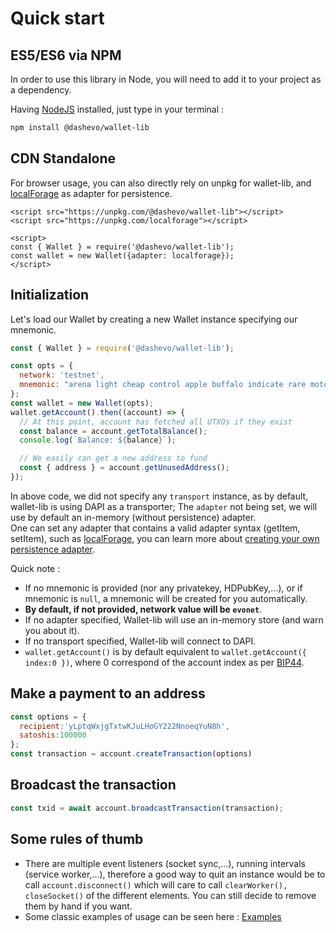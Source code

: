 # Quick start

## ES5/ES6 via NPM

In order to use this library in Node, you will need to add it to your project as a dependency.

Having [NodeJS](https://nodejs.org/) installed, just type in your terminal : 

```sh
npm install @dashevo/wallet-lib
```

## CDN Standalone

For browser usage, you can also directly rely on unpkg for wallet-lib, and [localForage](https://github.com/localForage/localForage) as adapter for persistence.  

```
<script src="https://unpkg.com/@dashevo/wallet-lib"></script>
<script src="https://unpkg.com/localforage"></script>

<script>
const { Wallet } = require('@dashevo/wallet-lib');
const wallet = new Wallet({adapter: localforage});
</script>
```

## Initialization

Let's load our Wallet by creating a new Wallet instance specifying our mnemonic.  

```js
const { Wallet } = require('@dashevo/wallet-lib');

const opts = {
  network: 'testnet',
  mnemonic: "arena light cheap control apple buffalo indicate rare motor valid accident isolate",
};
const wallet = new Wallet(opts);
wallet.getAccount().then((account) => {
  // At this point, account has fetched all UTXOs if they exist
  const balance = account.getTotalBalance();
  console.log(`Balance: ${balance}`);

  // We easily can get a new address to fund
  const { address } = account.getUnusedAddress();
});
```

In above code, we did not specify any `transport` instance, as by default, wallet-lib is using DAPI as a transporter; The `adapter` not being set, we will use by default an in-memory (without persistence) adapter.    
One can set any adapter that contains a valid adapter syntax (getItem, setItem), such as [localForage](https://www.npmjs.com/package/localforage), you can learn more about [creating your own persistence adapter](develop/persistence.md).

Quick note :

- If no mnemonic is provided (nor any privatekey, HDPubKey,...), or if mnemonic is `null`, a mnemonic will be created for you automatically.  
- **By default, if not provided, network value will be `evonet`**.
- If no adapter specified, Wallet-lib will use an in-memory store (and warn you about it).
- If no transport specified, Wallet-lib will connect to DAPI.
- `wallet.getAccount()` is by default equivalent to `wallet.getAccount({ index:0 })`, where 0 correspond of the account index as per [BIP44](https://github.com/bitcoin/bips/blob/master/bip-0044.mediawiki).

## Make a payment to an address

```js
const options = {
  recipient:'yLptqWxjgTxtwKJuLHoGY222NnoeqYuN8h',
  satoshis:100000
};
const transaction = account.createTransaction(options)
```

## Broadcast the transaction 

```js
const txid = await account.broadcastTransaction(transaction);
```

## Some rules of thumb

- There are multiple event listeners (socket sync,...), running intervals (service worker,...),
therefore a good way to quit an instance would be to call `account.disconnect()` which will care to
call `clearWorker(), closeSocket()` of the different elements. You can still decide to remove them by hand if you want.
- Some classic examples of usage can be seen here : [Examples](/usage/examples.md)
